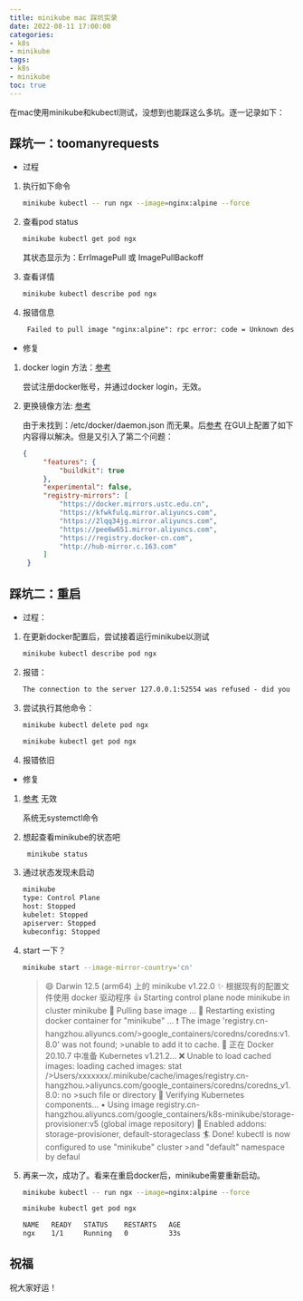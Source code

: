 ```yaml
---
title: minikube mac 踩坑实录
date: 2022-08-11 17:00:00
categories:
- k8s
- minikube
tags:
- k8s
- minikube
toc: true
---
```

在mac使用minikube和kubectl测试，没想到也能踩这么多坑。逐一记录如下：
## 踩坑一：toomanyrequests
<!--more-->

- 过程

1. 执行如下命令
   ```bash
   minikube kubectl -- run ngx --image=nginx:alpine --force
   ```

2. 查看pod status
   ```bash
   minikube kubectl get pod ngx
   ```

   其状态显示为：ErrImagePull 或 ImagePullBackoff

3. 查看详情
   ```bash
   minikube kubectl describe pod ngx
   ```

4. 报错信息
   ```txt
    Failed to pull image "nginx:alpine": rpc error: code = Unknown desc = Error response from daemon: toomanyrequests: You have reached your pull rate limit. You may increase the limit by authenticating and upgrading: https://www.docker.com/increase-rate-limit
   ```

- 修复

1. docker login 方法：[参考](https://zhuanlan.zhihu.com/p/309560768)

   尝试注册docker账号，并通过docker login，无效。

3. 更换镜像方法: [参考](https://www.cnblogs.com/xmai/p/15080572.html)
   
   由于未找到：/etc/docker/daemon.json 而无果。后[参考](https://blog.csdn.net/m0_55613022/article/details/124490832) 在GUI上配置了如下内容得以解决。但是又引入了第二个问题：

   ```json
   {
        "features": {
            "buildkit": true
        },
        "experimental": false,
        "registry-mirrors": [
            "https://docker.mirrors.ustc.edu.cn",
            "https://kfwkfulq.mirror.aliyuncs.com",
            "https://2lqq34jg.mirror.aliyuncs.com",
            "https://pee6w651.mirror.aliyuncs.com",
            "https://registry.docker-cn.com",
            "http://hub-mirror.c.163.com"
        ]
    }
   ```

## 踩坑二：重启

- 过程：
  
1. 在更新docker配置后，尝试接着运行minikube以测试

    ```bash
    minikube kubectl describe pod ngx
    ```

2. 报错：

   ```txt
   The connection to the server 127.0.0.1:52554 was refused - did you specify the right host or port?
   ```

3. 尝试执行其他命令：

   ```bash
   minikube kubectl delete pod ngx

   minikube kubectl get pod ngx
   ```

4. 报错依旧

- 修复

1. [参考](http://www.manongjc.com/detail/17-fxhwupmljriiugb.html) 无效

   系统无systemctl命令

2. 想起查看minikube的状态吧

    ```bash
     minikube status
    ```

3. 通过状态发现未启动
   ```txt
   minikube
   type: Control Plane
   host: Stopped
   kubelet: Stopped
   apiserver: Stopped
   kubeconfig: Stopped
   ```

4. start 一下？
   ```bash
   minikube start --image-mirror-country='cn'
   ```


   >😄  Darwin 12.5 (arm64) 上的 minikube v1.22.0
   >✨  根据现有的配置文件使用 docker 驱动程序
   >👍  Starting control plane node minikube in cluster minikube
   >🚜  Pulling base image ...
   >🔄  Restarting existing docker container for "minikube" ...
   >❗  The image 'registry.cn-hangzhou.aliyuncs.com/>google_containers/coredns/coredns:v1.8.0' was not found; >unable to add it to cache.
   >🐳  正在 Docker 20.10.7 中准备 Kubernetes v1.21.2…
   >❌  Unable to load cached images: loading cached images: stat />Users/xxxxxxx/.minikube/cache/images/registry.cn-hangzhou.>aliyuncs.com/google_containers/coredns/coredns_v1.8.0: no >such file or directory
   >🔎  Verifying Kubernetes components...
   >    ▪ Using image registry.cn-hangzhou.aliyuncs.com/google_containers/k8s-minikube/storage-provisioner:v5 (global image repository)
   >🌟  Enabled addons: storage-provisioner, default-storageclass
   >🏄  Done! kubectl is now configured to use "minikube" cluster >and "default" namespace by defaul

5. 再来一次，成功了。看来在重启docker后，minikube需要重新启动。

   ```bash
   minikube kubectl -- run ngx --image=nginx:alpine --force

   minikube kubectl get pod ngx
   ```

   ```txt
   NAME   READY   STATUS    RESTARTS   AGE
   ngx    1/1     Running   0          33s
   ```

## 祝福

祝大家好运！